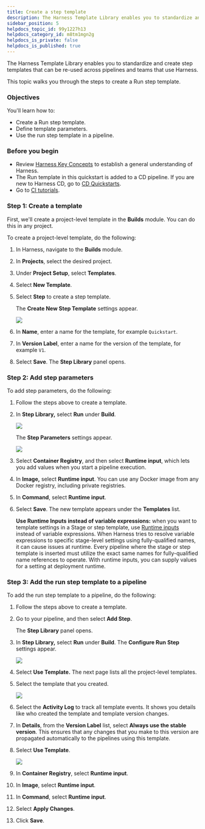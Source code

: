 ```yaml
---
title: Create a step template
description: The Harness Template Library enables you to standardize and create step templates that can be re-used across pipelines and teams that use Harness. This topic walks you through the steps to create a R…
sidebar_position: 5
helpdocs_topic_id: 99y1227h13
helpdocs_category_id: m8tm1mgn2g
helpdocs_is_private: false
helpdocs_is_published: true
---
```


The Harness Template Library enables you to standardize and create step templates that can be re-used across pipelines and teams that use Harness.

This topic walks you through the steps to create a Run step template.

### Objectives

You'll learn how to: 

* Create a Run step template.
* Define template parameters.
* Use the run step template in a pipeline.

### Before you begin

* Review [Harness Key Concepts](../../first-gen/starthere-firstgen/harness-key-concepts.md) to establish a general understanding of Harness.
* The Run template in this quickstart is added to a CD pipeline. If you are new to Harness CD, go to [CD Quickstarts](/tutorials/cd-pipelines).
* Go to ​[CI tutorials](../../continuous-integration/get-started/tutorials.md).

### Step 1: Create a template

First, we'll create a project-level template in the **Builds** module. You can do this in any project.

To create a project-level template, do the following:

1. In Harness, navigate to the **Builds** module.
2. In **Projects**, select the desired project.
3. Under **Project Setup**, select **Templates**.
4. Select **New Template**.
5. Select **Step** to create a step template.

   The **Create New Step Template** settings appear.

   ![](./static/run-step-template-quickstart-81.png)

6. In **Name**, enter a name for the template, for example `Quickstart`.

7. In **Version Label**, enter a name for the version of the template, for example `V1`.

8. Select **Save**. The **Step Library** panel opens.

### Step 2: Add step parameters

To add step parameters, do the following:

1. Follow the steps above to create a template.

2. In **Step Library,** select **Run** under **Build**.

   ![](./static/run-step-template-quickstart-82.png)

   The **Step Parameters** settings appear.

   ![](./static/run-step-template-quickstart-83.png)

3. Select **Container Registry**, and then select **Runtime input**, which lets you add values when you start a pipeline execution.

4. In **Image,** select **Runtime input**. You can use any Docker image from any Docker registry, including private registries.

5. In **Command**, select **Runtime input**.

6. Select **Save**. The new template appears under the **Templates** list.

   **Use Runtime Inputs instead of variable expressions:** when you want to template settings in a Stage or step template, use [Runtime inputs](../variables-and-expressions/runtime-inputs.md) instead of variable expressions. When Harness tries to resolve variable expressions to specific stage-level settings using fully-qualified names, it can cause issues at runtime. Every pipeline where the stage or step template is inserted must utilize the exact same names for fully-qualified name references to operate. With runtime inputs, you can supply values for a setting at deployment runtime.

### Step 3: Add the run step template to a pipeline

To add the run step template to a pipeline, do the following:

1. Follow the steps above to create a template.
2. Go to your pipeline, and then select **Add Step**.

   The **Step Library** panel opens.

3. In **Step Library,** select **Run** under **Build**.
   The **Configure Run** **Step** settings appear.

   ![](./static/run-step-template-quickstart-84.png)

4. Select **Use Template.** The next page lists all the project-level templates.

5. Select the template that you created.

   ![](./static/run-step-template-quickstart-85.png)

6. Select the **Activity Log** to track all template events. It shows you details like who created the template and template version changes.

7. In **Details**, from the **Version Label** list, select **Always use the stable version**. This ensures that any changes that you make to this version are propagated automatically to the pipelines using this template.

8. Select **Use Template**.

   ![](./static/run-step-template-quickstart-86.png)

9. In **Container Registry**, select **Runtime input**.

10. In **Image**, select **Runtime input**.

11. In **Command**, select **Runtime input**.

12. Select **Apply Changes**.

13. Click **Save**.
